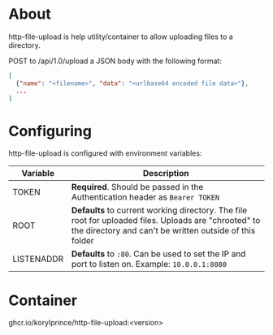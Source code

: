 # About

http-file-upload is help utility/container to allow uploading files to a directory.

POST to /api/1.0/upload a JSON body with the following format:

```json
[
  {"name": "<filename>", "data": "<urlbase64 encoded file data>"},
  ...
]
```

# Configuring

http-file-upload is configured with environment variables:

Variable | Description
-------- | -----
TOKEN | **Required**. Should be passed in the Authentication header as `Bearer TOKEN`
ROOT | **Defaults** to current working directory. The file root for uploaded files. Uploads are "chrooted" to the directory and can't be written outside of this folder
LISTENADDR | **Defaults** to `:80`. Can be used to set the IP and port to listen on. Example: `10.0.0.1:8080`

# Container

ghcr.io/korylprince/http-file-upload:\<version\>
